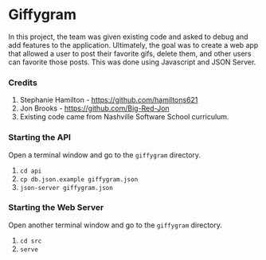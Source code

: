 # Giffygram

In this project, the team was given existing code and asked to debug and add features to the application. Ultimately, the goal was to create a web app that allowed a user to post their favorite gifs, delete them, and other users can favorite those posts. This was done using Javascript and JSON Server.

### Credits
1. Stephanie Hamilton - https://github.com/hamiltons621
2. Jon Brooks - https://github.com/Big-Red-Jon
3. Existing code came from Nashville Software School curriculum.

### Starting the API

Open a terminal window and go to the `giffygram` directory.

1. `cd api`
2. `cp db.json.example giffygram.json`
3. `json-server giffygram.json`

### Starting the Web Server

Open another terminal window and go to the `giffygram` directory.

1. `cd src`
2. `serve`